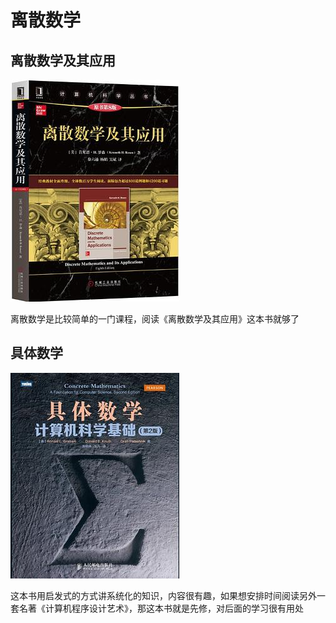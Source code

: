 # 离散数学

## 离散数学及其应用
![离散数学及其应用](./0.离散数学及其应用.jpg)


离散数学是比较简单的一门课程，阅读《离散数学及其应用》这本书就够了


## 具体数学

![具体数学](./1.具体数学.jpg)

这本书用启发式的方式讲系统化的知识，内容很有趣，如果想安排时间阅读另外一套名著《计算机程序设计艺术》，那这本书就是先修，对后面的学习很有用处
